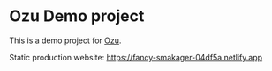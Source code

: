 # Ozu Demo project

This is a demo project for [Ozu](https://ozu.code16.fr).

Static production website: https://fancy-smakager-04df5a.netlify.app
